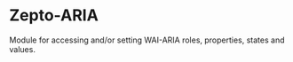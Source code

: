 Zepto-ARIA
==========

Module for accessing and/or setting WAI-ARIA roles, properties, states and values.